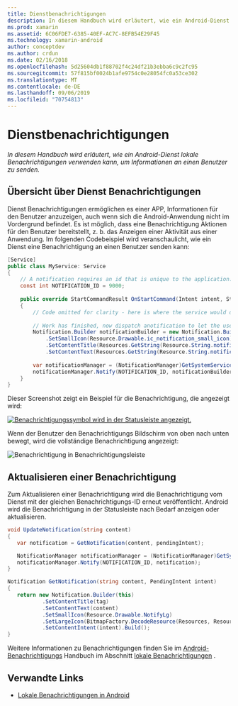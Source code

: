 ```yaml
---
title: Dienstbenachrichtigungen
description: In diesem Handbuch wird erläutert, wie ein Android-Dienst lokale Benachrichtigungen verwenden kann, um Informationen an einen Benutzer zu senden.
ms.prod: xamarin
ms.assetid: 6C06FDE7-6385-40EF-AC7C-8EFB54E29F45
ms.technology: xamarin-android
author: conceptdev
ms.author: crdun
ms.date: 02/16/2018
ms.openlocfilehash: 5d25604db1f88702f4c24df21b3ebba6c9c2fc95
ms.sourcegitcommit: 57f815bf0024b1afe9754c0e28054fc0a53ce302
ms.translationtype: MT
ms.contentlocale: de-DE
ms.lasthandoff: 09/06/2019
ms.locfileid: "70754813"
---
```

# <a name="service-notifications"></a>Dienstbenachrichtigungen

_In diesem Handbuch wird erläutert, wie ein Android-Dienst lokale Benachrichtigungen verwenden kann, um Informationen an einen Benutzer zu senden._

## <a name="service-notifications-overview"></a>Übersicht über Dienst Benachrichtigungen

Dienst Benachrichtigungen ermöglichen es einer APP, Informationen für den Benutzer anzuzeigen, auch wenn sich die Android-Anwendung nicht im Vordergrund befindet. Es ist möglich, dass eine Benachrichtigung Aktionen für den Benutzer bereitstellt, z. b. das Anzeigen einer Aktivität aus einer Anwendung. Im folgenden Codebeispiel wird veranschaulicht, wie ein Dienst eine Benachrichtigung an einen Benutzer senden kann:

```csharp
[Service]
public class MyService: Service 
{
    // A notification requires an id that is unique to the application.
    const int NOTIFICATION_ID = 9000;
    
    public override StartCommandResult OnStartCommand(Intent intent, StartCommandFlags flags, int startId)
    {
        // Code omitted for clarity - here is where the service would do something.
    
        // Work has finished, now dispatch anotification to let the user know.
        Notification.Builder notificationBuilder = new Notification.Builder(this)
            .SetSmallIcon(Resource.Drawable.ic_notification_small_icon)
            .SetContentTitle(Resources.GetString(Resource.String.notification_content_title))
            .SetContentText(Resources.GetString(Resource.String.notification_content_text));
        
        var notificationManager = (NotificationManager)GetSystemService(NotificationService);
        notificationManager.Notify(NOTIFICATION_ID, notificationBuilder.Build());
    }
}
```

Dieser Screenshot zeigt ein Beispiel für die Benachrichtigung, die angezeigt wird:

[![Benachrichtigungssymbol wird in der Statusleiste angezeigt.](service-notifications-images/01-notification-sml.png)](service-notifications-images/01-notification.png#lightbox)

Wenn der Benutzer den Benachrichtigungs Bildschirm von oben nach unten bewegt, wird die vollständige Benachrichtigung angezeigt:

![Benachrichtigung in Benachrichtigungsleiste](service-notifications-images/02-fullnotification.png)

## <a name="updating-a-notification"></a>Aktualisieren einer Benachrichtigung

Zum Aktualisieren einer Benachrichtigung wird die Benachrichtigung vom Dienst mit der gleichen Benachrichtigungs-ID erneut veröffentlicht. Android wird die Benachrichtigung in der Statusleiste nach Bedarf anzeigen oder aktualisieren.

```csharp 
void UpdateNotification(string content)
{
   var notification = GetNotification(content, pendingIntent);

   NotificationManager notificationManager = (NotificationManager)GetSystemService(Context.NotificationService);
   notificationManager.Notify(NOTIFICATION_ID, notification);
}

Notification GetNotification(string content, PendingIntent intent)
{
   return new Notification.Builder(this)
           .SetContentTitle(tag)
           .SetContentText(content)
           .SetSmallIcon(Resource.Drawable.NotifyLg)
           .SetLargeIcon(BitmapFactory.DecodeResource(Resources, Resource.Drawable.Icon))
           .SetContentIntent(intent).Build();
}
```

Weitere Informationen zu Benachrichtigungen finden Sie im [Android-Benachrichtigungs](~/android/app-fundamentals/notifications/index.md) Handbuch im Abschnitt [lokale Benachrichtigungen](~/android/app-fundamentals/notifications/local-notifications.md) .

## <a name="related-links"></a>Verwandte Links

- [Lokale Benachrichtigungen in Android](~/android/app-fundamentals/notifications/local-notifications.md)
